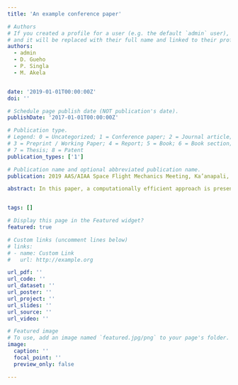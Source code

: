 ```yaml
---
title: 'An example conference paper'

# Authors
# If you created a profile for a user (e.g. the default `admin` user), write the username (folder name) here
# and it will be replaced with their full name and linked to their profile.
authors:
  - admin
  - D. Gueho
  - P. Singla
  - M. Akela


date: '2019-01-01T00:00:00Z'
doi: ''

# Schedule page publish date (NOT publication's date).
publishDate: '2017-01-01T00:00:00Z'

# Publication type.
# Legend: 0 = Uncategorized; 1 = Conference paper; 2 = Journal article;
# 3 = Preprint / Working Paper; 4 = Report; 5 = Book; 6 = Book section;
# 7 = Thesis; 8 = Patent
publication_types: ['1']

# Publication name and optional abbreviated publication name.
publication: 2019 AAS/AIAA Space Flight Mechanics Meeting, Ka’anapali, Maui, HI

abstract: In this paper, a computationally efficient approach is presented to enable onboard computation of reachability sets for the hypersonic re-entry problem. The main idea is to consider the bounded control variables as random variables and represent the reachability sets as the level sets of the state probability density function. A main advantage of such an approach is that it provide not only the boundary of the reachability set but it also characterizes the probability distribution of state variable due to variation in control input. The computation of state density function due to variation in control input at each time is made tractable by computing desired order statistical moments of state density function at each time. Conjugate Unscented Transform (CUT) algorithm is used to compute the moment generating function. Finally, a prototype model of the hypersonic re-entry problem is considered to show the efficacy and utility of the proposed ideas.


tags: []

# Display this page in the Featured widget?
featured: true

# Custom links (uncomment lines below)
# links:
# - name: Custom Link
#   url: http://example.org

url_pdf: ''
url_code: ''
url_dataset: ''
url_poster: ''
url_project: ''
url_slides: ''
url_source: ''
url_video: ''

# Featured image
# To use, add an image named `featured.jpg/png` to your page's folder.
image:
  caption: ''
  focal_point: ''
  preview_only: false

---
```


<!--{{% callout note %}}-->
<!--Click the _Cite_ button above to demo the feature to enable visitors to import publication metadata into their reference management software.-->
<!--{{% /callout %}}-->
<!---->
<!--{{% callout note %}}-->
<!--Create your slides in Markdown - click the _Slides_ button to check out the example.-->
<!--{{% /callout %}}-->
<!---->
<!--Supplementary notes can be added here, including [code, math, and images](https://wowchemy.com/docs/writing-markdown-latex/).-->

